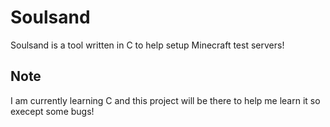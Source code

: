 # Soulsand 

Soulsand is a tool written in C to help setup Minecraft test servers!

## Note
I am currently learning C and this project will be there to help me learn it so execept some bugs!